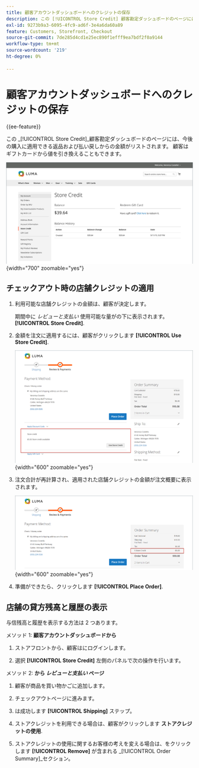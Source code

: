 ```yaml
---
title: 顧客アカウントダッシュボードへのクレジットの保存
description: この [!UICONTROL Store Credit] 顧客勘定ダッシュボードのページには、今後の購入に適用できる返品および払い戻しからの金額がリストされます。
exl-id: 9273b9a3-6095-4fc9-ad6f-3e4a6da60a89
feature: Customers, Storefront, Checkout
source-git-commit: 7de285d4cd1e25ec890f1efff9ea7bdf2f0a9144
workflow-type: tm+mt
source-wordcount: '219'
ht-degree: 0%

---
```


# 顧客アカウントダッシュボードへのクレジットの保存

{{ee-feature}}

この _[!UICONTROL Store Credit]_顧客勘定ダッシュボードのページには、今後の購入に適用できる返品および払い戻しからの金額がリストされます。 顧客はギフトカードから値を引き換えることもできます。

![顧客ストアのクレジット](assets/account-dashboard-store-credit.png){width="700" zoomable="yes"}

## チェックアウト時の店舗クレジットの適用

1. 利用可能な店舗クレジットの金額は、顧客が決定します。

   期間中に _レビューと支払い_ 使用可能な量がの下に表示されます。 **[!UICONTROL Store Credit]**.

1. 金額を注文に適用するには、顧客がクリックします **[!UICONTROL Use Store Credit]**.

   ![チェックアウト時にストアクレジットを使用](assets/storefront-checkout-use-store-credit.png){width="600" zoomable="yes"}

1. 注文合計が再計算され、適用された店舗クレジットの金額が注文概要に表示されます。

   ![店舗クレジットが適用された注文概要](assets/storefront-checkout-use-store-credit-order-summary.png){width="600" zoomable="yes"}

1. 準備ができたら、クリックします **[!UICONTROL Place Order]**.

## 店舗の貸方残高と履歴の表示

与信残高と履歴を表示する方法は 2 つあります。

メソッド 1: **顧客アカウントダッシュボードから**

1. ストアフロントから、顧客はにログインします。

1. 選択 **[!UICONTROL Store Credit]** 左側のパネルで次の操作を行います。

メソッド 2: **から _レビューと支払い_ ページ**

1. 顧客が商品を買い物かごに追加します。

1. チェックアウトページに進みます。

1. は成功します **[!UICONTROL Shipping]** ステップ。

1. ストアクレジットを利用できる場合は、顧客がクリックします **ストアクレジットの使用**.

1. ストアクレジットの使用に関するお客様の考えを変える場合は、をクリックします **[!UICONTROL Remove]** が含まれる _[!UICONTROL Order Summary]_セクション。
